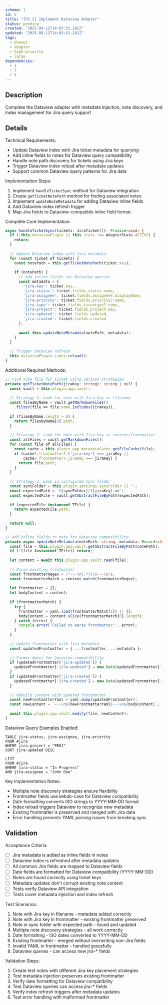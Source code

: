 ```yaml
---
schema: 1
id: 5
title: "[P2.2] Implement Dataview Adapter"
status: pending
created: "2025-09-12T14:03:31.181Z"
updated: "2025-09-12T14:03:31.181Z"
tags:
  - phase2
  - adapter
  - high-priority
  - large
dependencies:
  - 1
  - 2
  - 4
---
```

## Description
Complete the Dataview adapter with metadata injection, note discovery, and index management for Jira query support

## Details
Technical Requirements:
- Update Dataview index with Jira ticket metadata for querying
- Add inline fields to notes for Dataview query compatibility
- Handle note path discovery for tickets using Jira keys
- Trigger Dataview index reload after metadata updates
- Support common Dataview query patterns for Jira data

Implementation Steps:
1. Implement `handleTicketSync` method for Dataview integration
2. Create `getTicketNotePath` method for finding associated notes
3. Implement `updateNoteMetadata` for adding Dataview inline fields
4. Add Dataview index refresh trigger
5. Map Jira fields to Dataview-compatible inline field format

Complete Core Implementation:
```typescript
async handleTicketSync(tickets: JiraTicket[]): Promise<void> {
  if (!this.dataviewPlugin || this.state !== AdapterState.ACTIVE) {
    return;
  }
  
  // Update Dataview index with Jira metadata
  for (const ticket of tickets) {
    const notePath = this.getTicketNotePath(ticket.key);
    
    if (notePath) {
      // Add inline fields for Dataview queries
      const metadata = {
        'jira-key': ticket.key,
        'jira-status': ticket.fields.status.name,
        'jira-assignee': ticket.fields.assignee?.displayName,
        'jira-priority': ticket.fields.priority?.name,
        'jira-type': ticket.fields.issuetype?.name,
        'jira-project': ticket.fields.project.key,
        'jira-updated': ticket.fields.updated,
        'jira-created': ticket.fields.created
      };
      
      await this.updateNoteMetadata(notePath, metadata);
    }
  }
  
  // Trigger Dataview refresh
  this.dataviewPlugin.index.reload();
}
```

Additional Required Methods:
```typescript
// Find note file for ticket using various strategies
private getTicketNotePath(jiraKey: string): string | null {
  const vault = this.plugin.app.vault;
  
  // Strategy 1: Look for note with Jira key in filename
  const filesByName = vault.getMarkdownFiles()
    .filter(file => file.name.includes(jiraKey));
  
  if (filesByName.length > 0) {
    return filesByName[0].path;
  }
  
  // Strategy 2: Look for note with Jira key in content/frontmatter
  const allFiles = vault.getMarkdownFiles();
  for (const file of allFiles) {
    const cache = this.plugin.app.metadataCache.getFileCache(file);
    if (cache?.frontmatter?.['jira-key'] === jiraKey ||
        cache?.frontmatter?.jiraKey === jiraKey) {
      return file.path;
    }
  }
  
  // Strategy 3: Look in configured sync folder
  const syncFolder = this.plugin.settings.syncFolder || '';
  const expectedPath = `${syncFolder}/${jiraKey}.md`;
  const expectedFile = vault.getAbstractFileByPath(expectedPath);
  
  if (expectedFile instanceof TFile) {
    return expectedFile.path;
  }
  
  return null;
}

// Add inline fields to note for Dataview compatibility
private async updateNoteMetadata(notePath: string, metadata: Record<string, any>): Promise<void> {
  const file = this.plugin.app.vault.getAbstractFileByPath(notePath);
  if (!(file instanceof TFile)) return;
  
  let content = await this.plugin.app.vault.read(file);
  
  // Parse existing frontmatter
  const frontmatterRegex = /^---\n(.*?)\n---\n/s;
  const frontmatterMatch = content.match(frontmatterRegex);
  
  let frontmatter = {};
  let bodyContent = content;
  
  if (frontmatterMatch) {
    try {
      frontmatter = yaml.load(frontmatterMatch[1]) || {};
      bodyContent = content.slice(frontmatterMatch[0].length);
    } catch (error) {
      console.error('Failed to parse frontmatter:', error);
    }
  }
  
  // Update frontmatter with Jira metadata
  const updatedFrontmatter = { ...frontmatter, ...metadata };
  
  // Format dates for Dataview compatibility
  if (updatedFrontmatter['jira-updated']) {
    updatedFrontmatter['jira-updated'] = new Date(updatedFrontmatter['jira-updated']).toISOString().split('T')[0];
  }
  if (updatedFrontmatter['jira-created']) {
    updatedFrontmatter['jira-created'] = new Date(updatedFrontmatter['jira-created']).toISOString().split('T')[0];
  }
  
  // Rebuild content with updated frontmatter
  const newFrontmatterYaml = yaml.dump(updatedFrontmatter);
  const newContent = `---\n${newFrontmatterYaml}---\n${bodyContent}`;
  
  await this.plugin.app.vault.modify(file, newContent);
}
```

Dataview Query Examples Enabled:
```dataview
TABLE jira-status, jira-assignee, jira-priority 
FROM #jira 
WHERE jira-project = "PROJ"
SORT jira-updated DESC
```

```dataview
LIST 
FROM #jira 
WHERE jira-status = "In Progress" 
AND jira-assignee = "John Doe"
```

Key Implementation Notes:
- Multiple note discovery strategies ensure flexibility
- Frontmatter fields use kebab-case for Dataview compatibility
- Date formatting converts ISO strings to YYYY-MM-DD format
- Index reload triggers Dataview to recognize new metadata
- Existing frontmatter is preserved and merged with Jira data
- Error handling prevents YAML parsing issues from breaking sync

## Validation
Acceptance Criteria:
- [ ] Jira metadata is added as inline fields in notes
- [ ] Dataview index is refreshed after metadata updates
- [ ] All common Jira fields are mapped to Dataview fields
- [ ] Date fields are formatted for Dataview compatibility (YYYY-MM-DD)
- [ ] Notes are found correctly using ticket keys
- [ ] Metadata updates don't corrupt existing note content
- [ ] Tests verify Dataview API integration
- [ ] Tests cover metadata injection and index refresh

Test Scenarios:
1. Note with Jira key in filename - metadata added correctly
2. Note with Jira key in frontmatter - existing frontmatter preserved
3. Note in sync folder with expected path - found and updated
4. Multiple note discovery strategies - all work correctly
5. Date formatting - ISO dates converted to YYYY-MM-DD
6. Existing frontmatter - merged without overwriting non-Jira fields
7. Invalid YAML in frontmatter - handled gracefully
8. Dataview queries - can access new jira-* fields

Validation Steps:
1. Create test notes with different Jira key placement strategies
2. Test metadata injection preserves existing frontmatter
3. Verify date formatting for Dataview compatibility
4. Test Dataview queries can access jira-* fields
5. Verify index refresh triggers after metadata updates
6. Test error handling with malformed frontmatter
